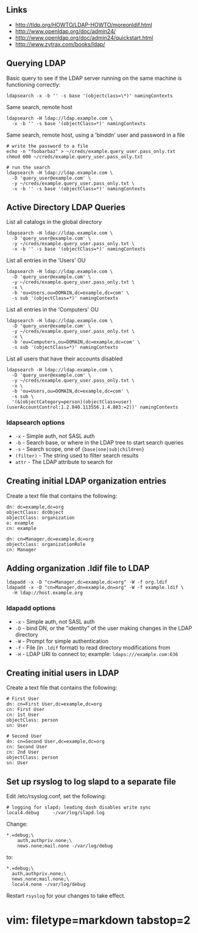 ## Links ##
- http://tldp.org/HOWTO/LDAP-HOWTO/moreonldif.html
- http://www.openldap.org/doc/admin24/
- http://www.openldap.org/doc/admin24/quickstart.html
- http://www.zytrax.com/books/ldap/

## Querying LDAP ##
Basic query to see if the LDAP server running on the same machine is
functioning correctly:

    ldapsearch -x -b '' -s base '(objectclass=\*)' namingContexts

Same search, remote host

    ldapsearch -H ldap://ldap.example.com \
      -x -b '' -s base '(objectClass=*)' namingContexts

Same search, remote host, using a 'binddn' user and password in a file

    # write the password to a file
    echo -n "foobarbaz" > ~/creds/example.query_user.pass_only.txt
    chmod 600 ~/creds/example.query_user.pass_only.txt

    # run the search
    ldapsearch -H ldap://ldap.example.com \
      -D 'query_user@example.com' \
      -y ~/creds/example.query_user.pass_only.txt \
      -x -b '' -s base '(objectClass=*)' namingContexts


## Active Directory LDAP Queries ##
List all catalogs in the global directory

    ldapsearch -H ldap://ldap.example.com \
      -D 'query_user@example.com' \
      -y ~/creds/example.query_user.pass_only.txt \
      -x -b '' -s base '(objectClass=*)' namingContexts

List all entries in the 'Users' OU

    ldapsearch -H ldap://ldap.example.com \
      -D 'query_user@example.com' \
      -y ~/creds/example.query_user.pass_only.txt \
      -x \
      -b 'ou=Users,ou=DOMAIN,dc=example,dc=com' \
      -s sub '(objectClass=*)' namingContexts

List all entries in the 'Computers' OU

    ldapsearch -H ldap://ldap.example.com \
      -D 'query_user@example.com' \
      -y ~/creds/example.query_user.pass_only.txt \
      -x \
      -b 'ou=Computers,ou=DOMAIN,dc=example,dc=com' \
      -s sub '(objectClass=*)' namingContexts


List all users that have their accounts disabled

    ldapsearch -H ldap://ldap.example.com \
      -D 'query_user@example.com' \
      -y ~/creds/example.query_user.pass_only.txt \
      -x \
      -b 'ou=Users,ou=DOMAIN,dc=example,dc=com' \
      -s sub \
      '(&(objectCategory=person)(objectClass=user)(userAccountControl:1.2.840.113556.1.4.803:=2))' namingContexts

### ldapsearch options ###
- `-x` - Simple auth, not SASL auth
- `-b` - Search base, or where in the LDAP tree to start search queries
- `-s` - Search scope, one of `{base|one|sub|children}`
- `(filter)` - The string used to filter search results
- `attr` - The LDAP attribute to search for

## Creating initial LDAP organization entries ##
Create a text file that contains the following:

    dn: dc=example,dc=org
    objectClass: dcObject
    objectClass: organization
    o: example
    cn: example

    dn: cn=Manager,dc=example,dc=org
    objectclass: organizationRole
    cn: Manager

## Adding organization .ldif file to LDAP ##

    ldapadd -x -D "cn=Manager,dc=example,dc=org" -W -f org.ldif
    ldapadd -x -D "cn=Manager,dn=example,dn=org" -W -f example.ldif \
      -H ldap://host.example.org

### ldapadd options ###
- `-x` - Simple auth, not SASL auth
- `-D` - bind DN, or the "identity" of the user making changes in the LDAP
  directory
- `-W` - Prompt for simple authentication
- `-f` - File (in `.ldif` format) to read directory modifications from
- `-H` - LDAP URI to connect to; example: `ldaps:///example.com:636`

## Creating initial users in LDAP ##
Create a text file that contains the following:

    # First User
    dn: cn=First User,dc=example,dc=org
    cn: First User
    cn: 1st User
    objectClass: person
    sn: User

    # Second User
    dn: cn=Second User,dc=example,dc=org
    cn: Second User
    cn: 2nd User
    objectClass: person
    sn: User


## Set up rsyslog to log slapd to a separate file ##
Edit /etc/rsyslog.conf, set the following:

    # logging for slapd; leading dash disables write sync
    local4.debug     -/var/log/slapd.log

Change:

    *.=debug;\
        auth,authpriv.none;\
        news.none;mail.none -/var/log/debug

to:

    *.=debug;\
      auth,authpriv.none;\
      news.none;mail.none;\
      local4.none -/var/log/debug

Restart `rsyslog` for your changes to take effect.

# vim: filetype=markdown tabstop=2
